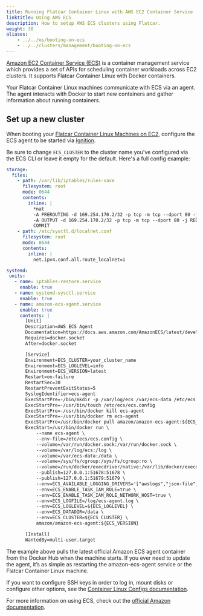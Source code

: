 ```yaml
---
title: Running Flatcar Container Linux with AWS EC2 Container Service
linktitle: Using AWS ECS
description: How to setup AWS ECS clusters using Flatcar.
weight: 30
aliases:
    - ../../os/booting-on-ecs
    - ../../clusters/management/booting-on-ecs
---
```


[Amazon EC2 Container Service (ECS)][aws-ecs] is a container management service which provides a set of APIs for scheduling container workloads across EC2 clusters. It supports Flatcar Container Linux with Docker containers.

Your Flatcar Container Linux machines communicate with ECS via an agent. The agent interacts with Docker to start new containers and gather information about running containers.

## Set up a new cluster

When booting your [Flatcar Container Linux Machines on EC2][boot-ec2], configure the ECS agent to be started via [Ignition][ignition-docs].

Be sure to change `ECS_CLUSTER` to the cluster name you've configured via the ECS CLI or leave it empty for the default. Here's a full config example:

```yaml
storage:
  files:
    - path: /var/lib/iptables/rules-save
      filesystem: root
      mode: 0644
      contents:
        inline: |
          *nat
          -A PREROUTING -d 169.254.170.2/32 -p tcp -m tcp --dport 80 -j DNAT --to-destination 127.0.0.1:51679
          -A OUTPUT -d 169.254.170.2/32 -p tcp -m tcp --dport 80 -j REDIRECT --to-ports 51679
          COMMIT
    - path: /etc/sysctl.d/localnet.conf
      filesystem: root
      mode: 0644
      contents:
        inline: |
          net.ipv4.conf.all.route_localnet=1

systemd:
 units:
   - name: iptables-restore.service
     enable: true
   - name: systemd-sysctl.service
     enable: true
   - name: amazon-ecs-agent.service
     enable: true
     contents: |
       [Unit]
       Description=AWS ECS Agent
       Documentation=https://docs.aws.amazon.com/AmazonECS/latest/developerguide/
       Requires=docker.socket
       After=docker.socket

       [Service]
       Environment=ECS_CLUSTER=your_cluster_name
       Environment=ECS_LOGLEVEL=info
       Environment=ECS_VERSION=latest
       Restart=on-failure
       RestartSec=30
       RestartPreventExitStatus=5
       SyslogIdentifier=ecs-agent
       ExecStartPre=-/bin/mkdir -p /var/log/ecs /var/ecs-data /etc/ecs
       ExecStartPre=-/usr/bin/touch /etc/ecs/ecs.config
       ExecStartPre=-/usr/bin/docker kill ecs-agent
       ExecStartPre=-/usr/bin/docker rm ecs-agent
       ExecStartPre=/usr/bin/docker pull amazon/amazon-ecs-agent:${ECS_VERSION}
       ExecStart=/usr/bin/docker run \
           --name ecs-agent \
           --env-file=/etc/ecs/ecs.config \
           --volume=/var/run/docker.sock:/var/run/docker.sock \
           --volume=/var/log/ecs:/log \
           --volume=/var/ecs-data:/data \
           --volume=/sys/fs/cgroup:/sys/fs/cgroup:ro \
           --volume=/run/docker/execdriver/native:/var/lib/docker/execdriver/native:ro \
           --publish=127.0.0.1:51678:51678 \
           --publish=127.0.0.1:51679:51679 \
           --env=ECS_AVAILABLE_LOGGING_DRIVERS='["awslogs","json-file","journald","logentries","splunk","syslog"]' \
           --env=ECS_ENABLE_TASK_IAM_ROLE=true \
           --env=ECS_ENABLE_TASK_IAM_ROLE_NETWORK_HOST=true \
           --env=ECS_LOGFILE=/log/ecs-agent.log \
           --env=ECS_LOGLEVEL=${ECS_LOGLEVEL} \
           --env=ECS_DATADIR=/data \
           --env=ECS_CLUSTER=${ECS_CLUSTER} \
           amazon/amazon-ecs-agent:${ECS_VERSION}

       [Install]
       WantedBy=multi-user.target
```

The example above pulls the latest official Amazon ECS agent container from the Docker Hub when the machine starts. If you ever need to update the agent, it’s as simple as restarting the amazon-ecs-agent service or the Flatcar Container Linux machine.

If you want to configure SSH keys in order to log in, mount disks or configure other options, see the [Container Linux Configs documentation][cl-configs].

For more information on using ECS, check out the [official Amazon documentation][ecs-docs].

[aws-ecs]: http://aws.amazon.com/ecs/
[boot-ec2]: ../../installing/cloud/aws-ec2
[cl-configs]: ../../provisioning/cl-config
[ignition-docs]: ../../provisioning/ignition
[ecs-docs]: http://aws.amazon.com/documentation/ecs/
